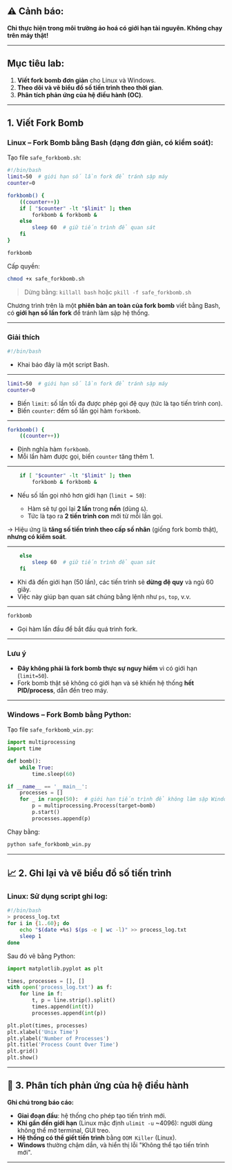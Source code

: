 
## ⚠️ Cảnh báo:

**Chỉ thực hiện trong môi trường ảo hoá có giới hạn tài nguyên. Không chạy trên máy thật!**

---

## Mục tiêu lab:

1. **Viết fork bomb đơn giản** cho Linux và Windows.
2. **Theo dõi và vẽ biểu đồ số tiến trình theo thời gian**.
3. **Phân tích phản ứng của hệ điều hành (OС)**.

---

## 1. Viết Fork Bomb

### Linux – Fork Bomb bằng Bash (dạng đơn giản, có kiểm soát):

Tạo file `safe_forkbomb.sh`:

```bash
#!/bin/bash
limit=50  # giới hạn số lần fork để tránh sập máy
counter=0

forkbomb() {
    ((counter++))
    if [ "$counter" -lt "$limit" ]; then
        forkbomb & forkbomb &
    else
        sleep 60  # giữ tiến trình để quan sát
    fi
}

forkbomb
```

Cấp quyền:

```bash
chmod +x safe_forkbomb.sh
```

> Dừng bằng: `killall bash` hoặc `pkill -f safe_forkbomb.sh`

Chương trình trên là một **phiên bản an toàn của fork bomb** viết bằng Bash, có **giới hạn số lần fork** để tránh làm sập hệ thống.

---

### Giải thích

```bash
#!/bin/bash
```

* Khai báo đây là một script Bash.

---

```bash
limit=50  # giới hạn số lần fork để tránh sập máy
counter=0
```

* Biến `limit`: số lần tối đa được phép gọi đệ quy (tức là tạo tiến trình con).
* Biến `counter`: đếm số lần gọi hàm `forkbomb`.

---

```bash
forkbomb() {
    ((counter++))
```

* Định nghĩa hàm `forkbomb`.
* Mỗi lần hàm được gọi, biến `counter` tăng thêm 1.

---

```bash
    if [ "$counter" -lt "$limit" ]; then
        forkbomb & forkbomb &
```

* Nếu số lần gọi nhỏ hơn giới hạn (`limit = 50`):

  * Hàm sẽ tự gọi lại **2 lần** trong **nền** (dùng `&`).
  * Tức là tạo ra **2 tiến trình con** mới từ mỗi lần gọi.

→ Hiệu ứng là **tăng số tiến trình theo cấp số nhân** (giống fork bomb thật), **nhưng có kiểm soát**.

---

```bash
    else
        sleep 60  # giữ tiến trình để quan sát
    fi
```

* Khi đã đến giới hạn (50 lần), các tiến trình sẽ **dừng đệ quy** và ngủ 60 giây.
* Việc này giúp bạn quan sát chúng bằng lệnh như `ps`, `top`, v.v.

---

```bash
forkbomb
```

* Gọi hàm lần đầu để bắt đầu quá trình fork.

---

### **Lưu ý**

* **Đây không phải là fork bomb thực sự nguy hiểm** vì có giới hạn (`limit=50`).
* Fork bomb thật sẽ không có giới hạn và sẽ khiến hệ thống **hết PID/process**, dẫn đến treo máy.

---


### Windows – Fork Bomb bằng Python:

Tạo file `safe_forkbomb_win.py`:

```python
import multiprocessing
import time

def bomb():
    while True:
        time.sleep(60)

if __name__ == '__main__':
    processes = []
    for _ in range(50):  # giới hạn tiến trình để không làm sập Windows
        p = multiprocessing.Process(target=bomb)
        p.start()
        processes.append(p)
```

Chạy bằng:

```bash
python safe_forkbomb_win.py
```

---

## 📈 2. Ghi lại và vẽ biểu đồ số tiến trình

### Linux: Sử dụng script ghi log:

```bash
#!/bin/bash
> process_log.txt
for i in {1..60}; do
    echo "$(date +%s) $(ps -e | wc -l)" >> process_log.txt
    sleep 1
done
```

Sau đó vẽ bằng Python:

```python
import matplotlib.pyplot as plt

times, processes = [], []
with open('process_log.txt') as f:
    for line in f:
        t, p = line.strip().split()
        times.append(int(t))
        processes.append(int(p))

plt.plot(times, processes)
plt.xlabel('Unix Time')
plt.ylabel('Number of Processes')
plt.title('Process Count Over Time')
plt.grid()
plt.show()
```

---

## 🧠 3. Phân tích phản ứng của hệ điều hành

**Ghi chú trong báo cáo:**

* **Giai đoạn đầu**: hệ thống cho phép tạo tiến trình mới.
* **Khi gần đến giới hạn** (Linux mặc định `ulimit -u` \~4096): người dùng không thể mở terminal, GUI treo.
* **Hệ thống có thể giết tiến trình** bằng `OOM Killer` (Linux).
* **Windows** thường chậm dần, và hiển thị lỗi "Không thể tạo tiến trình mới".

---



